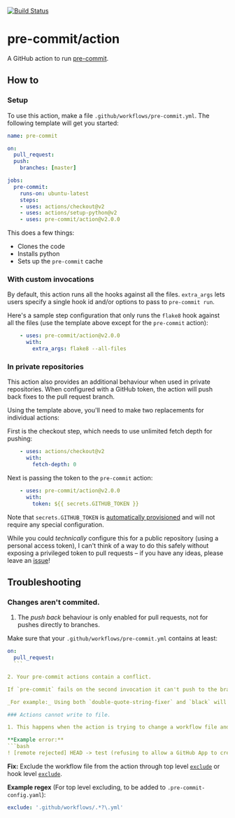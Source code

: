 [![Build Status](https://github.com/pre-commit/action/workflows/deploy/badge.svg)](https://github.com/pre-commit/action/actions)

pre-commit/action
=================

A GitHub action to run [pre-commit](https://pre-commit.com).

## How to

### Setup

To use this action, make a file `.github/workflows/pre-commit.yml`.  The following template will get you started:

```yaml
name: pre-commit

on:
  pull_request:
  push:
    branches: [master]

jobs:
  pre-commit:
    runs-on: ubuntu-latest
    steps:
    - uses: actions/checkout@v2
    - uses: actions/setup-python@v2
    - uses: pre-commit/action@v2.0.0
```

This does a few things:

- Clones the code
- Installs python
- Sets up the `pre-commit` cache

### With custom invocations

By default, this action runs all the hooks against all the files.  `extra_args` lets users specify a single hook id and/or options to pass to `pre-commit run`.

Here's a sample step configuration that only runs the `flake8` hook against all the files (use the template above except for the `pre-commit` action):

```yaml
    - uses: pre-commit/action@v2.0.0
      with:
        extra_args: flake8 --all-files
```

### In private repositories

This action also provides an additional behaviour when used in private repositories. When configured with a GitHub token, the action will push back fixes to the pull request branch.

Using the template above, you'll need to make two replacements for individual actions:

First is the checkout step, which needs to use unlimited fetch depth for pushing:

```yaml
    - uses: actions/checkout@v2
      with:
        fetch-depth: 0
```

Next is passing the token to the `pre-commit` action:

```yaml
    - uses: pre-commit/action@v2.0.0
      with:
        token: ${{ secrets.GITHUB_TOKEN }}
```

Note that `secrets.GITHUB_TOKEN` is [automatically provisioned](https://docs.github.com/en/free-pro-team@latest/actions/reference/authentication-in-a-workflow#about-the-github_token-secret) and will not
require any special configuration.

While you could _technically_ configure this for a public repository (using a personal access token), I can't think of a way to do this safely without exposing a privileged token to pull requests – if you have any ideas, please leave an [issue](https://github.com/pre-commit/action/issues)!

## Troubleshooting

### Changes aren't commited.

1. The _push back_ behaviour is only enabled for pull requests, not for pushes directly to branches.

  Make sure that your `.github/workflows/pre-commit.yml` contains at least:

  ```YAML
  on:  
    pull_request:
    ```

2. Your pre-commit actions contain a conflict.

  If `pre-commit` fails on the second invocation it can't push to the branch because GitHub actions does not fire on pushes made by GitHub actions, so it marks the job as failed.

  _For example:_ Using both `double-quote-string-fixer` and `black` will cause the action to fail since both will format strings differently (Unless you pass `-S [skip-string-normalization]` to `black`) and will prevent them from reaching an agreement.

### Actions cannot write to file.

1. This happens when the action is trying to change a workflow file and is prohibited by [GitHub](https://github.community/t/refusing-to-allow-an-integration-to-create-or-update/16326/2).

  **Example error:**
  ```bash
  ! [remote rejected] HEAD -> test (refusing to allow a GitHub App to create or update workflow `.github/workflows/pre-commit.yml` without `workflows` permission)
  ```

 **Fix:**
 Exclude the workflow file from the action through top level [`exclude`](https://pre-commit.com/#top_level-exclude) or hook level [`exclude`](https://pre-commit.com/#config-exclude).

 **Example regex** (For top level excluding, to be added to `.pre-commit-config.yaml`):
 ```YAML
 exclude: '.github/workflows/.*?\.yml'
 ```
